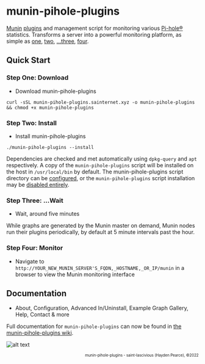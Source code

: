 # munin-pihole-plugins

[Munin](https://munin-monitoring.org) [plugins](https://gallery.munin-monitoring.org) and management script for monitoring various [Pi-hole®](https://github.com/pi-hole/pi-hole) statistics. Transforms a server into a powerful monitoring platform, as simple as [one](https://github.com/saint-lascivious/munin-pihole-plugins#step-one-download), [two](https://github.com/saint-lascivious/munin-pihole-plugins#step-two-install), […three](https://github.com/saint-lascivious/munin-pihole-plugins#step-three-wait), [four](https://github.com/saint-lascivious/munin-pihole-plugins#step-four-monitor).

## Quick Start

### Step One: Download
* Download munin-pihole-plugins
```
curl -sSL munin-pihole-plugins.sainternet.xyz -o munin-pihole-plugins && chmod +x munin-pihole-plugins
```

### Step Two: Install
* Install munin-pihole-plugins
```
./munin-pihole-plugins --install
```
Dependencies are checked and met automatically using `dpkg-query` and `apt` respectively. A copy of the `munin-pihole-plugins` script will be installed on the host in `/usr/local/bin` by default. The munin-pihole-plugins script directory can be [configured](https://github.com/saint-lascivious/munin-pihole-plugins/wiki/Configuration#script_dir), or the `munin-pihole-plugins` script installation may be [disabled entirely](https://github.com/saint-lascivious/munin-pihole-plugins/wiki/Configuration#install_script).

### Step Three: …Wait
* Wait, around five minutes

While graphs are generated by the Munin master on demand, Munin nodes run their plugins periodically, by default at 5 minute intervals past the hour.

### Step Four: Monitor
* Navigate to `http://YOUR_NEW_MUNIN_SERVER'S_FQDN,_HOSTNAME,_OR_IP/munin` in a browser to view the Munin monitoring interface

## Documentation
* About, Configuration, Advanced In/Uninstall, Example Graph Gallery, Help, Contact & more

Full documentation for `munin-pihole-plugins` can now be found in [the munin-pihole-plugins wiki](https://github.com/saint-lascivious/munin-pihole-plugins/wiki#munin-pihole-plugins).

![alt text][mascot]

[mascot]:https://raw.githubusercontent.com/wiki/saint-lascivious/munin-pihole-plugins/images/mascot/Wurmple.png "Using the spikes on its rear end, Wurmple peels the bark off trees and feeds on the sap that oozes out. This Pokémon's feet are tipped with suction pads that allow it to cling to glass without slipping."

<p align="right"><sup><sub>munin-pihole-plugins - saint-lascivious (Hayden Pearce), ©2022</sub></sup></p>
